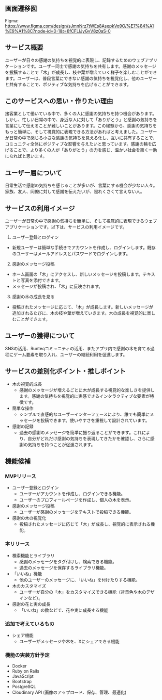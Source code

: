 ## 画面遷移図
Figma: https://www.figma.com/design/sJmnNrz7tWEs8AsepkVo9O/%E7%84%A1%E9%A1%8C?node-id=0-1&t=8fCFLlJyGvV8z0aS-0

## サービス概要
ユーザーが日々の感謝の気持ちを視覚的に表現し、記録するためのウェブアプリケーションです。ユーザー同士で感謝の気持ちを共有します。感謝のメッセージを投稿することで「木」が成長し、枝や葉が増えていく様子を楽しむことができます。ユーザーは、普段言葉にできない感謝の気持ちを視覚化し、他のユーザーと共有することで、ポジティブな気持ちを広げることができます。

## このサービスへの思い・作りたい理由
接客業として働いている中で、多くの人に感謝の気持ちを持つ機会があります。しかし、忙しい日常の中で、身近な人に対して「ありがとう」と感謝の気持ちを言葉にして伝えることが難しいことがあります。この経験から、感謝の気持ちをもっと簡単に、そして視覚的に表現できる方法があればと考えました。ユーザーが日常の中で感じる小さな感謝の気持ちを見える化し、互いに共有することで、コミュニティ全体にポジティブな影響を与えたいと思っています。感謝の輪を広げることで、より多くの人が「ありがとう」の力を感じ、温かい社会を築く一助になればと思います。

## ユーザー層について
日常生活で感謝の気持ちを感じることが多いが、言葉にする機会が少ない人々。
家族、友人、同僚に対して感謝を伝えたいが、照れくさくて言えない人。

## サービスの利用イメージ
ユーザーが日常の中で感謝の気持ちを簡単に、そして視覚的に表現できるウェブアプリケーションです。以下は、サービスの利用イメージです。
1. ユーザー登録とログイン
* 新規ユーザーは簡単な手続きでアカウントを作成し、ログインします。既存のユーザーはメールアドレスとパスワードでログインします。
2. 感謝のメッセージ投稿
* ホーム画面の「木」にアクセスし、新しいメッセージを投稿します。テキストと写真を添付できます。
* メッセージが投稿され、「木」に反映されます。
3. 感謝の木の成長を見る
* 投稿されたメッセージに応じて、「木」が成長します。新しいメッセージが追加されるたびに、木の枝や葉が増えていきます。木の成長を視覚的に楽しむことができます。

## ユーザーの獲得について
SNSの活用、Runteqコミュニティの活用、またアプリ内で感謝の木を育てる過程にゲーム要素を取り入れ、ユーザーの継続利用を促進します。

## サービスの差別化ポイント・推しポイント
* 木の視覚的成長
  - 感謝のメッセージが増えるごとに木が成長する視覚的な楽しさを提供します。感謝の気持ちを視覚的に実感できるインタラクティブな要素が特徴です。
* 簡単な操作
  - シンプルで直感的なユーザーインターフェースにより、誰でも簡単にメッセージを投稿できます。使いやすさを重視して設計されています。
* 感謝の記録
  - 過去の感謝のメッセージを簡単に振り返ることができます。これにより、自分がどれだけ感謝の気持ちを表現してきたかを確認し、さらに感謝の気持ちを持つことが促進されます。

## 機能候補
### MVPリリース
* ユーザー登録とログイン
  - ユーザーがアカウントを作成し、ログインできる機能。
  - ユーザーのプロフィールページを作成し、個人の木を表示。
* 感謝のメッセージ投稿
  - ユーザーが感謝のメッセージをテキストで投稿できる機能。
* 感謝の木の視覚化
  - 投稿されたメッセージに応じて「木」が成長し、視覚的に表示される機能。
### 本リリース
* 検索機能とライブラリ
  - 感謝のメッセージをタグ付けし、検索できる機能。
  - 過去のメッセージを保存するライブラリ機能。
* 「いいね」機能
  - 他のユーザーのメッセージに、「いいね」を付けたりする機能。
* 木のカスタマイズ
  - ユーザーが自分の「木」をカスタマイズできる機能（背景色や木のデザインなど）。
* 感謝の花と実の成長
  - 「いいね」の数などで、花や実に成長する機能
### 追加で考えているもの
* シェア機能
  - ユーザーがメッセージや木を、Xにシェアできる機能

### 機能の実装方針予定
* Docker
* Ruby on Rails
* JavaScript
* Bootstrap
* PostgreSQL
* Cloudinary API (画像のアップロード、保存、管理、最適化)

